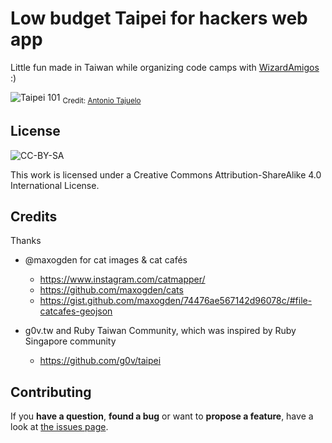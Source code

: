 # Low budget Taipei for hackers web app

Little fun made in Taiwan while organizing code camps with [WizardAmigos](http://app.wizardamigos.com) :) 

![Taipei 101](https://farm3.staticflickr.com/2839/11467975375_b5285ed9ab_z.jpg)
<sub>Credit: <a href="https://flic.kr/p/itonxn" target="_blank">Antonio Tajuelo</a>


## License

![CC-BY-SA](https://raw.githubusercontent.com/g0v/taipei/master/images/CC-BY-SA.png)

This work is licensed under a Creative Commons Attribution-ShareAlike 4.0 International License.

## Credits

Thanks 

* @maxogden for cat images & cat cafés
  * https://www.instagram.com/catmapper/
  * https://github.com/maxogden/cats
  * https://gist.github.com/maxogden/74476ae567142d96078c/#file-catcafes-geojson

* g0v.tw and Ruby Taiwan Community, which was inspired by Ruby Singapore community
  * https://github.com/g0v/taipei
  
## Contributing

If you **have a question**, **found a bug** or want to **propose a feature**, have a look at [the issues page](https://github.com/ninabreznik/HackerGuide/issues).
